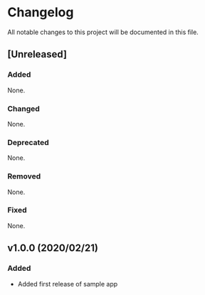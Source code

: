 # Changelog
All notable changes to this project will be documented in this file.

## [Unreleased]
### Added
None.

### Changed
None.

### Deprecated
None.

### Removed
None.

### Fixed
None.

## v1.0.0 (2020/02/21)
### Added
- Added first release of sample app
